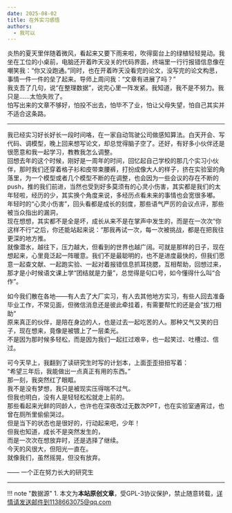 ```yaml
---
date: 2025-08-02
title: 在外实习感悟
authors:
  - 我可以
---
```


炎热的夏天里伴随着微风，看起来又要下雨来啦，吹得窗台上的绿植轻轻晃动。我坐在工位的小桌前，电脑还开着昨天没关的代码界面，终端里一行行报错信息像在嘲笑我：“你又没跑通。”同时，也在开着昨天没看完的论文，没写完的论文构思，事情一件一件的垒了起来。导师上周问我：“文章有进展了吗？”  
我支吾了几句，说“在整理数据”，说完心里一阵发紧。我知道，我不是不努力。我只是……太怕失败了。  
怕写出来的文章不够好，怕投不出去，怕毕不了业，怕让父母失望，怕自己其实并不适合这条路。  

<!-- more -->

---

我已经实习好长好长一段时间咯，在一家自动驾驶公司做感知算法。白天开会、写代码、调模型，晚上回来想写论文，却总觉得脑子空了。还好，有好多小伙伴还是很愿意和我一起学习，教教我怎么调整。  
回想去年的这个时候，刚好是一周年的时间，回忆起自己学校的那几个实习小伙伴，那时我们还穿着格子衫和皮带束腰裤，打扮成像大人的样子，挤在实验室的角落里，为一个模型或者几个模型不断的在调整，也会因为一些会议的存在不断的push，推的我们前进，当然也受到好多莫须有的心灵小伤害，其实都是我们的太年轻啦，经历的少，其实换个角度来说，多经历点看未来的事情也会宽很多嘟。  
年轻时的“心灵小伤害”，回头看都是成长的刻度，那些语气严厉的会议点评，那些被当众指出的漏洞，  
现在想想，其实都不是全是坏，成长从来不是在掌声中发生的，而是在一次次“你这样不行”之后，你还能站起来说：“那我再试一次，每一次被挑战，都是在把我往更深的地方推。  
就像潜水，越往下，压力越大，但看到的世界也越广阔。可就是那样的日子，现在想起来，心里竟泛起一阵暖意。我们不是最聪明的，也不是进度最快的，但我们愿意一起查文献、一起跑实验、一起对着报错信息抓耳挠腮，互相帮助，回想过来，那才是小时候语文课上学“团结就是力量”，总觉得是句口号，如今懂得什么叫“合作”。  

如今我们散在各地——有人去了大厂实习，有人去其他地方实习，有些人回去准备毕业工作，不常见面，但微信消息还是彼此牵挂着，有需要帮忙的还是会”拔刀相助“  
原来真正的伙伴，是陪在身边的人，也是过去一起吃苦的人。那种又气又笑的日子，现在想来，竟像是被镀上了一层柔光。  
不是因为那时候多轻松，而是因为我们一起扛过艰辛，也一起笑过、吐槽过、信过。  

可今天早上，我翻到了读研究生时写的计划本，上面歪歪扭扭写着：  
“希望三年后，我能做出一点真正有用的东西。”   
那一刻，我突然红了眼眶。  
我不是没有梦想，我只是被现实压得喘不过气。  
但我也明白，没有人是轻轻松松就走上前的。  
那些看起来光鲜的同龄人，也许也在深夜改过无数次PPT，也在实验室通宵过，也曾在厕所里偷偷哭过。  
但是当下的状态也是很好的，行动起来吧，少年！  
但我也知道，成长不是突然发生的，  
而是一次次在想放弃时，还是选择了继续。  
今天的风很大，但阳光一直在。  
就像我们，虽然摇晃，但没有放弃。  

—— 一个正在努力长大的研究生  

---

!!! note "数据源"
    1. 本文为**本站原创文章**，受GPL-3协议保护，禁止随意转载，详情请发送邮件到1138663075@qq.com
